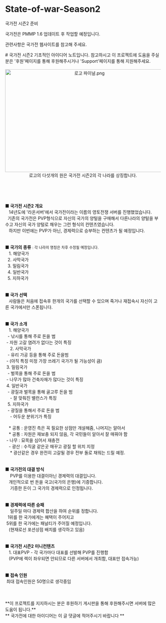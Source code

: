 # State-of-war-Season2
국가전 시즌2 준비

국가전은 PMMP 1.6 업데이트 후 작업할 예정입니다.

관련사항은 국가전 웹사이트를 참고해 주세요.





<div># 국가전 시즌2 기초적인 아이디어 노트입니다. 참고하시고 이 프로젝트에 도움을 주실 분은 '후원'페이지를 통해 후원해주시거나 'Support'페이지를 통해 지원해주세요.</div><div><br /></div><div><div style="text-align: center;"><img src="http://miro06.cafe24.com/files/attach/images/111/114/80eb1fb280201bd47a68d1e564a7e193.png" alt="로고 파이널.png" width="530" height="333" editor_component="image_link" style="line-height: 1.5;" /></div><div style="text-align: center;">로고의 다섯개의 원은 국가전 시즌2의 각 나라를 상징합니다.</div><p><br /></p>
<br /></div><div><br /></div><div><span style="font-size: 14px;"><strong>■ 국가전 시즌2 개요</strong></span></div><div><span class="Apple-tab-span" style="white-space:pre">	</span>14년도에 '라온서버'에서 국가전이라는 이름의 영토전쟁 서버를 진행했었습니다.</div><div><span class="Apple-tab-span" style="white-space:pre">	</span>기존의 국가전은 PVP형식으로 자신의 국가의 양털을 구매해서 다른나라의 양털을 부수고 자신의 국가 양털로 채우는 그런 형식의 컨텐츠였습니다.</div><div><span class="Apple-tab-span" style="white-space:pre">	</span>하지만 이번에는 PVP가 아닌, 경제력으로 승부하는 컨텐츠가 될 예정입니다.</div><div><br /></div><div><br /></div><div><span style="font-size: 14px;"><strong>■ 국가의 종류</strong> <span style="font-size: 12px;">: 각 나라의 명칭은 차후 수정될 예정입니다.</span></span></div><div><span class="Apple-tab-span" style="white-space:pre">	</span>1. 해양국가</div><div><span class="Apple-tab-span" style="white-space:pre">	</span>2. 사막국가</div><div><span class="Apple-tab-span" style="white-space:pre">	</span>3. 밀림국가</div><div><span class="Apple-tab-span" style="white-space:pre">	</span>4. 일반국가</div><div><span class="Apple-tab-span" style="white-space:pre">	</span>5. 지하국가</div><div><br /></div><div><br /></div><div><span style="font-size: 14px;"><strong>■ 국가 선택</strong></span></div><div><span class="Apple-tab-span" style="white-space:pre">	</span>사람들은 처음에 접속후 한개의 국가를 선택할 수 있으며 죽거나 재접속시 자신이 고른 국가에서만 스폰됩니다.</div><div><br /></div><div><br /></div><div><span style="font-size: 14px;"><strong>■ 국가 소개</strong></span></div><div><span class="Apple-tab-span" style="white-space:pre">	</span>1. 해양국가</div><div><span class="Apple-tab-span" style="white-space:pre">	</span>- 낚시를 통해 주로 돈을 범</div><div><span class="Apple-tab-span" style="white-space:pre">	</span>- 자원 고갈 염려가 없다는 것이 특징</div><div><span class="Apple-tab-span" style="white-space:pre">	</span>2. 사막국가</div><div><span class="Apple-tab-span" style="white-space:pre">	</span>- 유리 가공 등을 통해 주로 돈을범</div><div><span class="Apple-tab-span" style="white-space:pre">	</span>- (아직 특징 미정 가장 쓰레기 국가가 될 가능성이 큼)</div><div><span class="Apple-tab-span" style="white-space:pre">	</span>3. 밀림국가</div><div><span class="Apple-tab-span" style="white-space:pre">	</span>- 벌목을 통해 주로 돈을 범</div><div><span class="Apple-tab-span" style="white-space:pre">	</span>- 나무가 많아 건축자재가 많다는 것이 특징</div><div><span class="Apple-tab-span" style="white-space:pre">	</span>4. 일반국가</div><div><span class="Apple-tab-span" style="white-space:pre">	</span>- 광질과 벌목을 통해 골고루 돈을 범</div><div><span class="Apple-tab-span" style="white-space:pre">	</span>- 잘 맞춰진 밸런스가 특징</div><div><span class="Apple-tab-span" style="white-space:pre">	</span>5. 지하국가</div><div><span class="Apple-tab-span" style="white-space:pre">	</span>- 광질을 통해서 주로 돈을 범</div><div><span class="Apple-tab-span" style="white-space:pre">	</span>- 어두운 분위기가 특징</div><div><br /></div><div><span class="Apple-tab-span" style="white-space:pre">	</span>* 공통 : 운영진 측은 꼭 필요한 상점만 개설해줌, 나머지는 알아서</div><div><span class="Apple-tab-span" style="white-space:pre">	</span>* 공통 : 자원은 재보충 되지 않음, 각 국민들이 알아서 잘 매꿔야 함</div><div><span class="Apple-tab-span" style="white-space:pre">	</span>- 나무 : 묘목을 심어서 재충전</div><div><span class="Apple-tab-span" style="white-space:pre">	</span>- 광산 : 수직굴 같은곳 매꾸고 광질 할 위치 지정</div><div><span class="Apple-tab-span" style="white-space:pre">	</span>* 광산같은 경우 완전히 고갈될 경우 전부 돌로 채워는 드릴 예정.</div><div><br /></div><div><br /></div><div><strong><span style="font-size: 14px;">■ 국가전의 대</span><span style="font-size: 14px; line-height: 1.5;">결 방식</span></strong></div><div><span class="Apple-tab-span" style="white-space:pre">	</span>PVP를 이용한 대결이아닌 경제력의 대결입니다.</div><div><span class="Apple-tab-span" style="white-space:pre">	</span>개인적으로 번 돈을 국고(국가의 은행)에 기증합니다.</div><div><span class="Apple-tab-span" style="white-space:pre">	</span>기증한 돈이 그 국가의 경제력으로 인정됩니다.</div><div><br /></div><div><br /></div><div><span style="font-size: 14px;"><strong>■ 경제력에 따른 승패</strong></span></div><div><span class="Apple-tab-span" style="white-space:pre">	</span>일주일 마다 경제력 합산을 하여 순위를 정합니다.</div><div><span class="Apple-tab-span" style="white-space:pre">	</span>1위를 한 국가에게는 혜택이 주어지고</div><div><span class="Apple-tab-span" style="white-space:pre">	</span>5위를 한 국가에는 패널티가 주어질 예정입니다.</div><div><span class="Apple-tab-span" style="white-space:pre">	</span>(현재로선 포션상점 배치를 생각하고 있음)</div><div><br /></div><div><br /></div><div><span style="font-size: 14px;"><strong>■ 국가전 시즌2 미니컨텐츠</strong></span></div><div><span class="Apple-tab-span" style="white-space:pre">	</span>1. 대표PVP - 각 국가마다 대표를 선발해 PVP를 진행함</div><div><span class="Apple-tab-span" style="white-space:pre">	</span>(PVP에 렉이 좌우되면 안되므로 다른 서버에서 개최함, 대표만 접속가능)</div><div><br /></div><div><br /></div><div><span style="font-size: 14px;"><strong>■ 접속 인원</strong></span></div><div><span class="Apple-tab-span" style="white-space:pre">	</span>최대 접속인원은 50명으로 생각중임</div><div><br /></div><div><br /></div><div><br /></div><div>**이 프로젝트를 지지하시는 분은 후원하기 게시판을 통해 후원해주시면 서버에 많은 도움이 됩니다.**</div><div>** 국가전에 대한 아이디어는 이 글 댓글에 적어주시기 바랍니다 **</div><div><br /></div>
